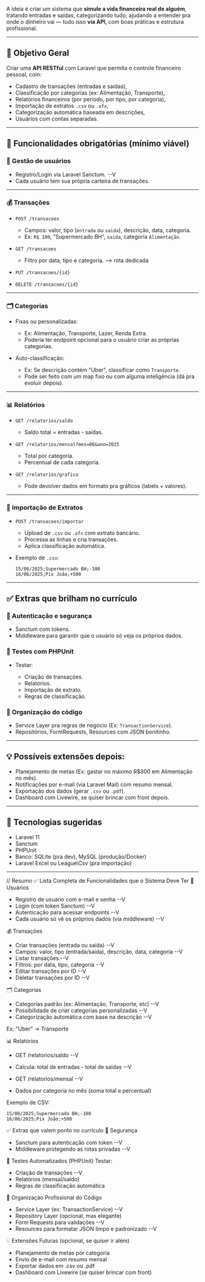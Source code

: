 A ideia é criar um sistema que **simule a vida financeira real de alguém**, tratando entradas e saídas, categorizando tudo, ajudando a entender pra onde o dinheiro vai — tudo isso **via API**, com boas práticas e estrutura profissional.

---

## 🎯 Objetivo Geral

Criar uma **API RESTful** com Laravel que permita o controle financeiro pessoal, com:

* Cadastro de transações (entradas e saídas),
* Classificação por categorias (ex: Alimentação, Transporte),
* Relatórios financeiros (por período, por tipo, por categoria),
* Importação de extratos `.csv` ou `.ofx`,
* Categorização automática baseada em descrições,
* Usuários com contas separadas.

---

## 🧱 Funcionalidades obrigatórias (mínimo viável)

### 🧍 Gestão de usuários

* Registro/Login via Laravel Sanctum. --V
* Cada usuário tem sua própria carteira de transações.

---

### 💰 Transações

* `POST /transacoes`

  * Campos: valor, tipo (`entrada` ou `saida`), descrição, data, categoria.
  * Ex: `R$ 100`, "Supermercado BH", `saida`, categoria `Alimentação`.
* `GET /transacoes`

  * Filtro por data, tipo e categoria. --> rota dedicada
* `PUT /transacoes/{id}`
* `DELETE /transacoes/{id}`

---

### 🗂️ Categorias

* Fixas ou personalizadas:

  * Ex: Alimentação, Transporte, Lazer, Renda Extra.
  * Poderia ter endpoint opcional para o usuário criar as próprias categorias.
* Auto-classificação:

  * Ex: Se descrição contém "Uber", classificar como `Transporte`.
  * Pode ser feito com um map fixo ou com alguma inteligência (dá pra evoluir depois).

---

### 📊 Relatórios

* `GET /relatorios/saldo`

  * Saldo total = entradas - saídas.
* `GET /relatorios/mensal?mes=06&ano=2025`

  * Total por categoria.
  * Percentual de cada categoria.
* `GET /relatorios/grafico`

  * Pode devolver dados em formato pra gráficos (labels + valores).

---

### 📁 Importação de Extratos

* `POST /transacoes/importar`

  * Upload de `.csv` ou `.ofx` com extrato bancário.
  * Processa as linhas e cria transações.
  * Aplica classificação automática.
* Exemplo de `.csv`:

  ```
  15/06/2025;Supermercado BH;-100
  16/06/2025;Pix João;+500
  ```

---

## ✅ Extras que brilham no currículo

### 🔐 Autenticação e segurança

* Sanctum com tokens.
* Middleware para garantir que o usuário só veja os próprios dados.

### 🧪 Testes com PHPUnit

* Testar:

  * Criação de transações.
  * Relatórios.
  * Importação de extrato.
  * Regras de classificação.

### 📂 Organização do código

* Service Layer pra regras de negócio (Ex: `TransactionService`).
* Repositórios, FormRequests, Resources com JSON bonitinho.

---

## 💡 Possíveis extensões depois:

* Planejamento de metas (Ex: gastar no máximo R\$300 em Alimentação no mês).
* Notificações por e-mail (via Laravel Mail) com resumo mensal.
* Exportação dos dados (gerar `.csv` ou `.pdf`).
* Dashboard com Livewire, se quiser brincar com front depois.

---

## 🧠 Tecnologias sugeridas

* Laravel 11
* Sanctum
* PHPUnit
* Banco: SQLite (pra dev), MySQL (produção/Docker)
* Laravel Excel ou League\Csv (pra importação)

---






// Resumo
✅ Lista Completa de Funcionalidades que o Sistema Deve Ter
🧍 Usuários

 - Registro de usuário com e-mail e senha --V
 - Login (com token Sanctum) --V
 - Autenticação para acessar endpoints --V
 - Cada usuário só vê os próprios dados (via middleware) --V

💰 Transações

- Criar transações (entrada ou saída) --V
- Campos: valor, tipo (entrada/saida), descrição, data, categoria --V
- Listar transações  --V
- Filtros: por data, tipo, categoria --V
- Editar transações por ID --V
- Deletar transações por ID --V

🗂️ Categorias

- Categorias padrão (ex: Alimentação, Transporte, etc) --V
- Possibilidade de criar categorias personalizadas --V
- Categorização automática com base na descrição --V

Ex: "Uber" → Transporte

📊 Relatórios

- GET /relatorios/saldo --V
- Calcula: total de entradas - total de saídas --V

- GET /relatorios/mensal --V
- Dados por categoria no mês (soma total e percentual)

Exemplo de CSV:

    15/06/2025;Supermercado BH;-100
    16/06/2025;Pix João;+500

✅ Extras que valem ponto no currículo
🔐 Segurança

- Sanctum para autenticação com token --V
- Middleware protegendo as rotas privadas --V

🧪 Testes Automatizados (PHPUnit)
 Testar:

- Criação de transações --V
- Relatórios (mensal/saldo)
- Regras de classificação automática

📂 Organização Profissional do Código

- Service Layer (ex: TransactionService) --V
- Repository Layer (opcional, mas elegante)
- Form Requests para validações --V
- Resources para formatar JSON limpo e padronizado --V

💡 Extensões Futuras (opcional, se quiser ir além)

- Planejamento de metas por categoria
- Envio de e-mail com resumo mensal
- Exportar dados em .csv ou .pdf
- Dashboard com Livewire (se quiser brincar com front)

